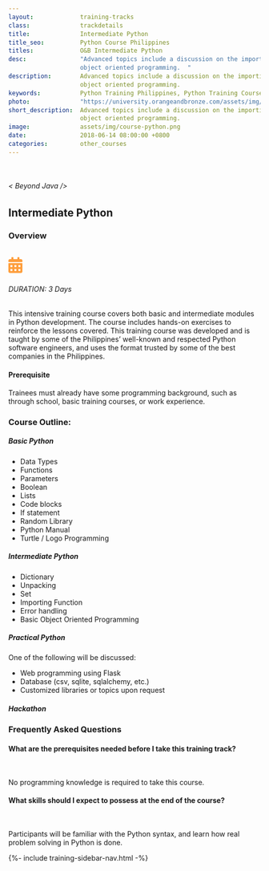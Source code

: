 ```yaml
---
layout:             training-tracks
class:              trackdetails
title:              Intermediate Python
title_seo:          Python Course Philippines
titles:             O&B Intermediate Python
desc:               "Advanced topics include a discussion on the importing function, error handling, and basic
                    object oriented programming.  "
description:        Advanced topics include a discussion on the importing function, error handling, and basic
                    object oriented programming. 
keywords:           Python Training Philippines, Python Training Course Philippines, Python Programming Course Philippines, Python Training Course in Manila 
photo:              "https://university.orangeandbronze.com/assets/img/IntermediatePython-FBLinkPostPhoto.png"
short_description:  Advanced topics include a discussion on the importing function, error handling, and basic
                    object oriented programming.  
image:              assets/img/course-python.png
date:               2018-06-14 08:00:00 +0800
categories:         other_courses
---
```

<div class="section-content">
    <div class="container-fluid auto-1110">
        <div class="row">
            <div class="col">
                <div class="panel-content">
                    <div class="title-section">
                        <img src="{{ "assets/img/title-software.png" | relative_url }}" alt="">
                        <div class="title">
                            <h6>
                                < Beyond Java />
                            </h6>
                            <h2>Intermediate Python</h2>
                        </div>
                    </div>
                    <div class="row" data-sticky-container>
                        <div class="track-panel">
                            <div class="track-content">
                                <section id="overview">
                                    <h3>Overview</h3>
                                    <img class="mb30 img-fluid" src="{{ "assets/img/IntermediatePython-cover.png" | relative_url }}" alt="">
                                    <div class="track-details">
                                        <div class="details mr40">
                                            <img src="/assets/img/ico-calendar.svg" alt="">
                                            <h6>DURATION: 3 Days</h6>
                                        </div>
                                    </div>
                                    <p>
                                        This intensive training course covers both basic and intermediate modules in Python development. The course includes hands-on exercises to reinforce the lessons covered. This training course was developed and is taught by some of the Philippines’ well-known and respected Python software engineers, and uses the format trusted by some of the best companies in the Philippines.
                                    </p>
                                    <h4>
                                        Prerequisite
                                    </h4>
                                    <p>
                                        Trainees must already have some programming background, such as through school, basic training courses, or work experience.
                                    </p>
                                </section>
                                <section id="topic-outline">
                                    <h3>
                                        Course Outline:
                                    </h3>
                                    <h5 class="course-title">Basic Python</h5>
                                    <ul class="course-outline">
                                        <li>Data Types</li>
                                        <li>Functions</li>
                                        <li>Parameters</li>
                                        <li>Boolean</li>
                                        <li>Lists</li>
                                        <li>Code blocks</li>
                                        <li>If statement</li>
                                        <li>Random Library</li>
                                        <li>Python Manual</li>
                                        <li>Turtle / Logo Programming</li>
                                    </ul>
                                    <h5 class="course-title">Intermediate Python</h5>
                                    <ul class="course-outline">
                                        <li>Dictionary</li>
                                        <li>Unpacking</li>
                                        <li>Set</li>
                                        <li>Importing Function</li>
                                        <li>Error handling</li>
                                        <li>Basic Object Oriented Programming</li>
                                    </ul>
                                    <h5 class="course-title">Practical Python</h5>
                                    <p>One of the following will be discussed:</p>
                                    <ul class="course-outline">
                                        <li>Web programming using Flask</li>
                                        <li>Database (csv, sqlite, sqlalchemy, etc.)</li>
                                        <li>Customized libraries or topics upon request</li>
                                    </ul>
                                    <h5 class="course-title">Hackathon</h5>
                                </section>
                                <section id="faq">
                                    <h3>Frequently Asked Questions</h3>
                                    <div class="faq-list" id="accordion">
                                        <a class="faq-card">
                                            <div class="faq-header collapsed" id="heading-1" data-toggle="collapse" data-target="#collapse-1" aria-expanded="true" aria-controls="collapse-1">
                                                <h4 class="title">
                                                    What are the prerequisites needed before I take this training track?
                                                </h4>
                                                <img src="{{ "assets/img/ico-chevron-down.svg" | relative_url }}" alt="" class="ico">
                                            </div>
                                            <div id="collapse-1" class="collapse faq-body" aria-labelledby="heading-1" data-parent="#accordion">
                                                <div class="content">
                                                    <p>
                                                       No programming knowledge is required to take this course.
                                                    </p>
                                                </div>
                                            </div>
                                        </a>
                                        <a class="faq-card">
                                            <div class="faq-header collapsed" id="heading-2" data-toggle="collapse" aria-expanded="false" data-target="#collapse-2" aria-controls="collapse-2">
                                                <h4 class="title">
                                                    What skills should I expect to possess at the end of the course?
                                                </h4>
                                                <img src="{{ "assets/img/ico-chevron-down.svg" | relative_url }}" alt="" class="ico">
                                            </div>
                                            <div id="collapse-2" class="collapse faq-body" aria-labelledby="heading-2" data-parent="#accordion">
                                                <div class="content">
                                                    <p>
                                                        Participants will be familiar with the Python syntax, and learn how real problem solving in Python is done.
                                                    </p>
                                                </div>
                                            </div>
                                        </a>
                                    </div>
                                </section>
                            </div>
                            {%- include training-sidebar-nav.html -%}
                        </div>
                    </div>
                </div>
            </div>
        </div>
    </div>
</div>